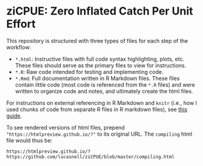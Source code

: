 # ziCPUE:  Zero Inflated Catch Per Unit Effort

This repository is structured with three types of files for each step of the workflow:

- `*.html`: Instructive files with full code syntax highlighting, plots, etc. These files
  should serve as the primary files to view for instructions.
- `*.R`: Raw code intended for testing and implementing code.
- `*.Rmd`: Full documentation written in R Markdown files. These files contain little 
  code (most code is referenced from the `*.R` files) and were written to organize code
  and notes, and ultimately create the html files.

For instructions on external referencing in R Markdown and `knitr` (i.e., how I 
used chunks of code from separate R files in R markdown files), see 
[this guide](
http://zevross.com/blog/2014/07/09/making-use-of-external-r-code-in-knitr-and-r-markdown/
).

To see rendered versions of html files, prepend `"https://htmlpreview.github.io/?"`
to its original URL. The `compiling` html file would thus be:
```
https://htmlpreview.github.io/?https://github.com/lucasnell/ziCPUE/blob/master/compiling.html
```
